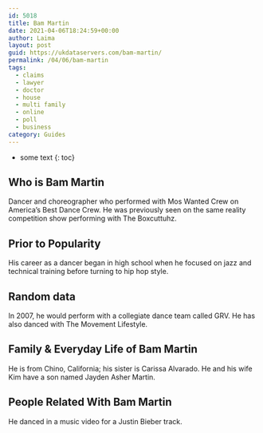 ```yaml
---
id: 5018
title: Bam Martin
date: 2021-04-06T18:24:59+00:00
author: Laima
layout: post
guid: https://ukdataservers.com/bam-martin/
permalink: /04/06/bam-martin
tags:
  - claims
  - lawyer
  - doctor
  - house
  - multi family
  - online
  - poll
  - business
category: Guides
---
```


* some text
{: toc}


## Who is Bam Martin
                  
                  
                  
Dancer and choreographer who performed with Mos Wanted Crew on America&#8217;s Best Dance Crew. He was previously seen on the same reality competition show performing with The Boxcuttuhz.
                  
              
            
              
            
                
                
                
## Prior to Popularity
                  
                  
                  
His career as a dancer began in high school when he focused on jazz and technical training before turning to hip hop style.
                  
              
            
              
            
                
                
                
## Random data
                  
                  
                  
In 2007, he would perform with a collegiate dance team called GRV. He has also danced with The Movement Lifestyle.
                  
              
            
              
            
                
                
                
## Family & Everyday Life of Bam Martin
                  
                  
                  
He is from Chino, California; his sister is Carissa Alvarado. He and his wife Kim have a son named Jayden Asher Martin.
                  
              
            
              
            
                
                
                
## People Related With Bam Martin
                  
                  
                  
He danced in a music video for a Justin Bieber track.
                  
              
            
              
            
                
              
            
              
              
            
            
              
            
          
          
          